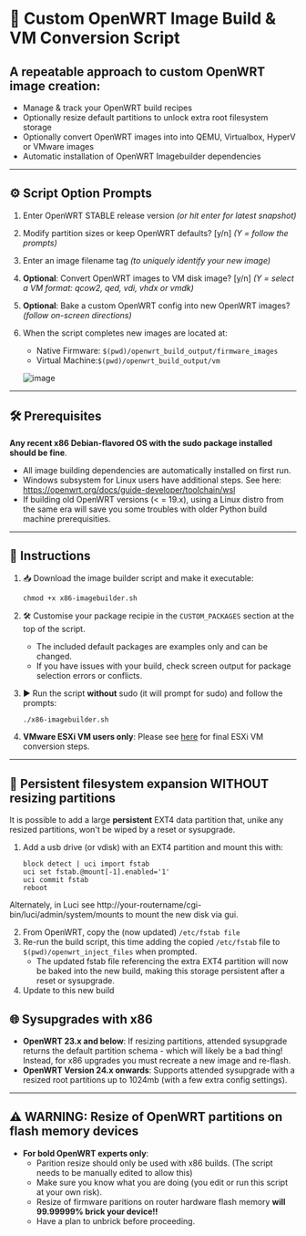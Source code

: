 # 🚀 Custom OpenWRT Image Build & VM Conversion Script

## A repeatable approach to custom OpenWRT image creation:
- Manage & track your OpenWRT build recipes
- Optionally resize default partitions to unlock extra root filesystem storage
- Optionally convert OpenWRT images into into QEMU, Virtualbox, HyperV or VMware images
- Automatic installation of OpenWRT Imagebuilder dependencies

---

## ⚙️ Script Option Prompts

1. Enter OpenWRT STABLE release version _(or hit enter for latest snapshot)_
2. Modify partition sizes or keep OpenWRT defaults? [y/n] _(Y = follow the prompts)_
3. Enter an image filename tag _(to uniquely identify your new image)_
4. **Optional**: Convert OpenWRT images to VM disk image? [y/n] _(Y = select a VM format: qcow2, qed, vdi, vhdx or vmdk)_
5. **Optional**: Bake a custom OpenWRT config into new OpenWRT images? _(follow on-screen directions)_
6. When the script completes new images are located at:
    -  Native Firmware: `$(pwd)/openwrt_build_output/firmware_images`
    - Virtual Machine:`$(pwd)/openwrt_build_output/vm`

      
   ![image](https://github.com/itiligent/Easy-OpenWRT-Builder/blob/main/Screenshot.png)



---

## 🛠️ Prerequisites

**Any recent x86 Debian-flavored OS with the sudo package installed should be fine**. 
- All image building dependencies are automatically installed on first run.
- Windows subsystem for Linux users have additional steps. See here: https://openwrt.org/docs/guide-developer/toolchain/wsl
- If building old OpenWRT versions (< = 19.x), using a Linux distro from the same era will save you some troubles with older Python build machine prerequisities.

---

## 📖 Instructions

1. 📥 Download the image builder script and make it executable:
   ```
   chmod +x x86-imagebuilder.sh
   ```

2. 🛠️ Customise your package recipie in the `CUSTOM_PACKAGES` section at the top of the script.
   - The included default packages are examples only and can be changed.
   - If you have issues with your build, check screen output for package selection errors or conflicts.

4. ▶️ Run the script **without** sudo (it will prompt for sudo) and follow the prompts:
   ```
   ./x86-imagebuilder.sh
   ```
5. **VMware ESXi VM users only**: Please see [here](https://github.com/itiligent/Easy-OpenWRT-Builder/blob/main/OWRT-ON-ESXi.md) for final ESXi VM conversion steps.

---

## 📂 Persistent filesystem expansion WITHOUT resizing partitions

It is possible to add a large **persistent** EXT4 data partition that, unike any resized partitions, won't be wiped by a reset or sysupgrade.

1. Add a usb drive (or vdisk) with an EXT4 partition and mount this with:
   ```
   block detect | uci import fstab
   uci set fstab.@mount[-1].enabled='1'
   uci commit fstab
   reboot
   ```
Alternately, in Luci see http://your-routername/cgi-bin/luci/admin/system/mounts to mount the new disk via gui.
   
2. From OpenWRT, copy the (now updated) `/etc/fstab file`
3. Re-run the build script, this time adding the copied `/etc/fstab` file to `$(pwd)/openwrt_inject_files` when prompted.
   - The updated fstab file referencing the extra EXT4 partition will now be baked into the new build, making this storage persistent after a reset or sysupgrade.
4. Update to this new build

## 🌐 Sysupgrades with x86
   -  **OpenWRT 23.x and below**: If resizing partitions, attended sysupgrade returns the default partition schema - which will likely be a bad thing! Instead, for x86 upgrades you must recreate a new image and re-flash.
   - **OpenWRT Version 24.x onwards**: Supports attended sysupgrade with a resized root partitions up to 1024mb (with a few extra config settings).

---

## ⚠️ WARNING: Resize of OpenWRT partitions on flash memory devices
- **For bold OpenWRT experts only**:
    - Parition resize should only be used with x86 builds. (The script needs to be manually edited to allow this)
    - Make sure you know what you are doing (you edit or run this script at your own risk).
    - Resize of firmware paritions on router hardware flash memory **will 99.99999% brick your device!!**
    - Have a plan to unbrick before proceeding.
      
